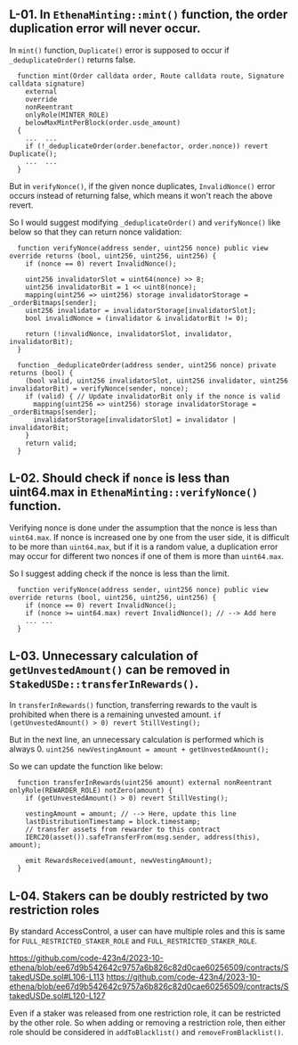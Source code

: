 ## L-01. In `EthenaMinting::mint()` function, the order duplication error will never occur.
In `mint()` function, `Duplicate()` error is supposed to occur if `_deduplicateOrder()` returns false.
```
  function mint(Order calldata order, Route calldata route, Signature calldata signature)
    external
    override
    nonReentrant
    onlyRole(MINTER_ROLE)
    belowMaxMintPerBlock(order.usde_amount)
  {
    ...  ...
    if (!_deduplicateOrder(order.benefactor, order.nonce)) revert Duplicate();
    ...  ...
  }
```

But in `verifyNonce()`, if the given nonce duplicates, `InvalidNonce()` error occurs instead of returning false, which means it won't reach the above revert.

So I would suggest modifying `_deduplicateOrder()` and `verifyNonce()` like below so that they can return nonce validation:
```
  function verifyNonce(address sender, uint256 nonce) public view override returns (bool, uint256, uint256, uint256) {
    if (nonce == 0) revert InvalidNonce();

    uint256 invalidatorSlot = uint64(nonce) >> 8;
    uint256 invalidatorBit = 1 << uint8(nonce);
    mapping(uint256 => uint256) storage invalidatorStorage = _orderBitmaps[sender];
    uint256 invalidator = invalidatorStorage[invalidatorSlot];
    bool invalidNonce = (invalidator & invalidatorBit != 0);

    return (!invalidNonce, invalidatorSlot, invalidator, invalidatorBit);
  }

  function _deduplicateOrder(address sender, uint256 nonce) private returns (bool) {
    (bool valid, uint256 invalidatorSlot, uint256 invalidator, uint256 invalidatorBit) = verifyNonce(sender, nonce);
    if (valid) { // Update invalidatorBit only if the nonce is valid
      mapping(uint256 => uint256) storage invalidatorStorage = _orderBitmaps[sender];
      invalidatorStorage[invalidatorSlot] = invalidator | invalidatorBit;
    }
    return valid;
  }
```

## L-02. Should check if `nonce` is less than uint64.max in `EthenaMinting::verifyNonce()` function.
Verifying nonce is done under the assumption that the nonce is less than `uint64.max`. If nonce is increased one by one from the user side, it is difficult to be more than `uint64.max`, but if it is a random value, a duplication error may occur for different two nonces if one of them is more than `uint64.max`.

So I suggest adding check if the nonce is less than the limit.
```
  function verifyNonce(address sender, uint256 nonce) public view override returns (bool, uint256, uint256, uint256) {
    if (nonce == 0) revert InvalidNonce();
    if (nonce >= uint64.max) revert InvalidNonce(); // --> Add here
    ... ...
  }
```

## L-03. Unnecessary calculation of `getUnvestedAmount()` can be removed in `StakedUSDe::transferInRewards()`.
In `transferInRewards()` function, transferring rewards to the vault is prohibited when there is a remaining unvested amount.
``` if (getUnvestedAmount() > 0) revert StillVesting(); ```

But in the next line, an unnecessary calculation is performed which is always 0.
``` uint256 newVestingAmount = amount + getUnvestedAmount(); ```

So we can update the function like below:
```
  function transferInRewards(uint256 amount) external nonReentrant onlyRole(REWARDER_ROLE) notZero(amount) {
    if (getUnvestedAmount() > 0) revert StillVesting();

    vestingAmount = amount; // --> Here, update this line
    lastDistributionTimestamp = block.timestamp;
    // transfer assets from rewarder to this contract
    IERC20(asset()).safeTransferFrom(msg.sender, address(this), amount);

    emit RewardsReceived(amount, newVestingAmount);
  }
```

## L-04. Stakers can be doubly restricted by two restriction roles
By standard AccessControl, a user can have multiple roles and this is same for `FULL_RESTRICTED_STAKER_ROLE` and `FULL_RESTRICTED_STAKER_ROLE`.

https://github.com/code-423n4/2023-10-ethena/blob/ee67d9b542642c9757a6b826c82d0cae60256509/contracts/StakedUSDe.sol#L106-L113
https://github.com/code-423n4/2023-10-ethena/blob/ee67d9b542642c9757a6b826c82d0cae60256509/contracts/StakedUSDe.sol#L120-L127

Even if a staker was released from one restriction role, it can be restricted by the other role.
So when adding or removing a restriction role, then either role should be considered in `addToBlacklist()` and `removeFromBlacklist()`.
